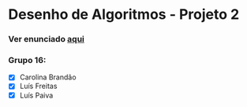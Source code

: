 # Desenho de Algoritmos - Projeto 2


### Ver enunciado [aqui](https://moodle.up.pt/pluginfile.php/217937/mod_resource/content/7/DA%202021-22%20Trabalho%20Pr%C3%A1tico%202.pdf)<br/>

### Grupo 16:
  - [x] Carolina Brandão
  - [x] Luís Freitas
  - [x] Luís Paiva
